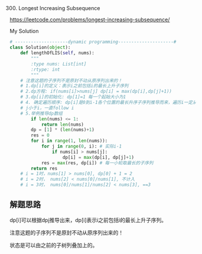 ## 
300. Longest Increasing Subsequence
 
https://leetcode.com/problems/longest-increasing-subsequence/

My Solution

```python
# --------------------dynamic programming---------------------#
class Solution(object):
    def lengthOfLIS(self, nums):
        """
        :type nums: List[int]
        :rtype: int
        """
    # 注意这题的子序列不是原封不动从原序列出来的！
    # 1.dp[i]的定义：表示i之前包括i的最长上升子序列
    # 2.dp方程: if(nums[i]>nums[j] dp[i] = max(dp[i],dp[j]+1))
    # 3.dp[i]的初始化: dp[1]=1 每一个起始大小为1
    # 4. 确定遍历顺序: dp[i]是0到i-1各个位置的最长升序子序列推导而来，遍历i一定从前往后
    # j小于i，一直follow i
    # 5.举例推导dp数组
        if len(nums) <= 1:
            return len(nums)
        dp = [1] * (len(nums)+1)
        res = 0
        for i in range(1, len(nums)):
            for j in range(0, i): # 实际i-1
                if nums[i] > nums[j]:
                    dp[i] = max(dp[i], dp[j]+1)
            res = max(res, dp[i]) # 每一小轮取最长的子序列
        return res
    # i = 1时，nums[1] > nums[0], dp[0] + 1 = 2
    # i = 2时， nums[2] < nums[0]/nums[1], 不计入
    # i = 3时， nums[0]/nums[1]/nums[2] < nums[3], ==3
```
## 解题思路
dp[i]可以根据dp[j](j<i)推导出来，dp[i]表示i之前包括i的最长上升子序列。

注意这题的子序列不是原封不动从原序列出来的！

状态是可以由之前的子树列叠加上的。

